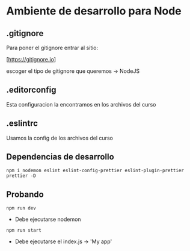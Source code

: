 # Ambiente de desarrollo para Node

## .gitignore

Para poner el gitignore entrar al sitio:

[https://gitignore.io]

escoger el tipo de gitignore que queremos -> NodeJS

## .editorconfig

Esta configuracion la encontramos en los archivos del curso

## .eslintrc

Usamos la config de los archivos del curso

## Dependencias de desarrollo

```shell
npm i nodemon eslint eslint-config-prettier eslint-plugin-prettier prettier -D
```

## Probando

```shell
npm run dev
```

- Debe ejecutarse nodemon

```shell
npm run start
```

- Debe ejecutarse el index.js -> 'My app'
